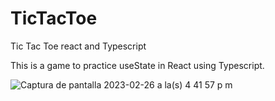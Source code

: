 # TicTacToe
Tic Tac Toe react and Typescript

This is a game to practice useState in React using Typescript.

![Captura de pantalla 2023-02-26 a la(s) 4 41 57 p m](https://user-images.githubusercontent.com/21126662/221439161-e9f4c022-3941-43cb-922f-405c454d4c73.png)
